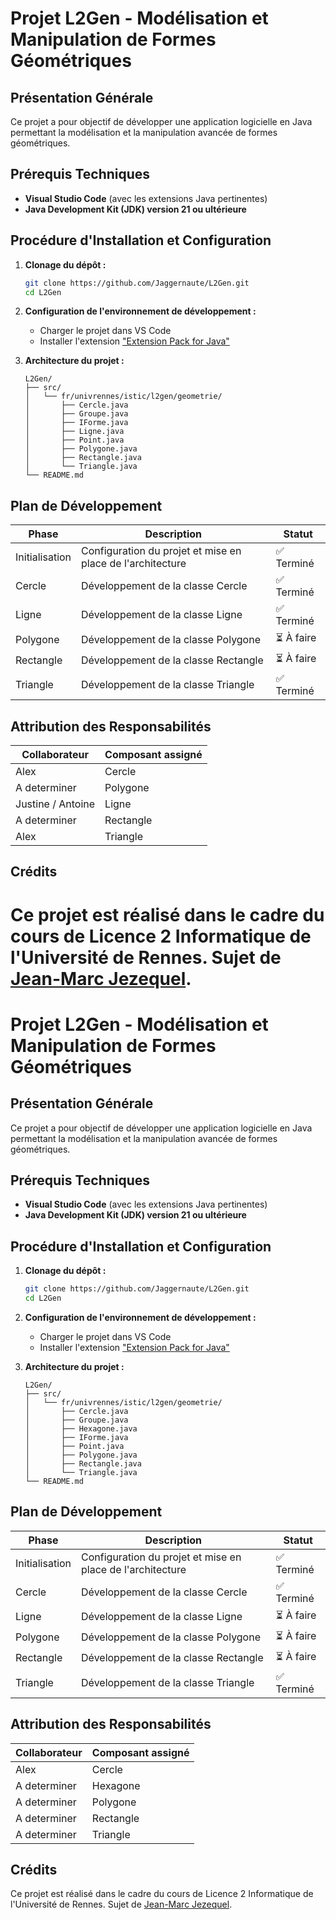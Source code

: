 # Projet L2Gen - Modélisation et Manipulation de Formes Géométriques## Présentation GénéraleCe projet a pour objectif de développer une application logicielle en Java permettant la modélisation et la manipulation avancée de formes géométriques. ## Prérequis Techniques- **Visual Studio Code** (avec les extensions Java pertinentes)- **Java Development Kit (JDK) version 21 ou ultérieure**## Procédure d'Installation et Configuration1. **Clonage du dépôt :**   ```bash   git clone https://github.com/Jaggernaute/L2Gen.git   cd L2Gen   ```2. **Configuration de l'environnement de développement :**    - Charger le projet dans VS Code    - Installer l'extension ["Extension Pack for Java"](https://marketplace.visualstudio.com/items?itemName=vscjava.vscode-java-pack)3. **Architecture du projet :**   ```   L2Gen/   ├── src/   │   └── fr/univrennes/istic/l2gen/geometrie/   │       ├── Cercle.java   │       ├── Groupe.java   │       ├── IForme.java   │       ├── Ligne.java   │       ├── Point.java   │       ├── Polygone.java   │       ├── Rectangle.java   │       └── Triangle.java   └── README.md   ```## Plan de Développement| Phase          | Description                                                | Statut     ||----------------|------------------------------------------------------------|------------|| Initialisation | Configuration du projet et mise en place de l'architecture | ✅ Terminé  || Cercle         | Développement de la classe Cercle                          | ✅ Terminé  || Ligne          | Développement de la classe Ligne                           | ✅ Terminé  || Polygone       | Développement de la classe Polygone                        | ⏳ À faire  || Rectangle      | Développement de la classe Rectangle                       | ⏳ À faire  || Triangle       | Développement de la classe Triangle                        | ✅ Terminé  |## Attribution des Responsabilités| Collaborateur     | Composant assigné ||-------------------|-------------------|| Alex              | Cercle            || A determiner      | Polygone          || Justine / Antoine | Ligne             || A determiner      | Rectangle         | | Alex              | Triangle          |## CréditsCe projet est réalisé dans le cadre du cours de Licence 2 Informatique de l'Université de Rennes.Sujet de [Jean-Marc Jezequel](https://people.irisa.fr/Jean-Marc.Jezequel/).=======# Projet L2Gen - Modélisation et Manipulation de Formes Géométriques## Présentation GénéraleCe projet a pour objectif de développer une application logicielle en Java permettant la modélisation et la manipulation avancée de formes géométriques. ## Prérequis Techniques- **Visual Studio Code** (avec les extensions Java pertinentes)- **Java Development Kit (JDK) version 21 ou ultérieure**## Procédure d'Installation et Configuration1. **Clonage du dépôt :**   ```bash   git clone https://github.com/Jaggernaute/L2Gen.git   cd L2Gen   ```2. **Configuration de l'environnement de développement :**    - Charger le projet dans VS Code    - Installer l'extension ["Extension Pack for Java"](https://marketplace.visualstudio.com/items?itemName=vscjava.vscode-java-pack)3. **Architecture du projet :**   ```   L2Gen/   ├── src/   │   └── fr/univrennes/istic/l2gen/geometrie/   │       ├── Cercle.java   │       ├── Groupe.java   │       ├── Hexagone.java   │       ├── IForme.java   │       ├── Point.java   │       ├── Polygone.java   │       ├── Rectangle.java   │       └── Triangle.java   └── README.md   ```## Plan de Développement| Phase          | Description                                                | Statut     ||----------------|------------------------------------------------------------|------------|| Initialisation | Configuration du projet et mise en place de l'architecture | ✅ Terminé  || Cercle         | Développement de la classe Cercle                          | ✅ Terminé  || Ligne          | Développement de la classe Ligne                           | ⏳ À faire  || Polygone       | Développement de la classe Polygone                        | ⏳ À faire  || Rectangle      | Développement de la classe Rectangle                       | ⏳ À faire  || Triangle       | Développement de la classe Triangle                        | ✅ Terminé  |## Attribution des Responsabilités| Collaborateur | Composant assigné ||---------------|-------------------|| Alex          | Cercle            || A determiner  | Hexagone          || A determiner  | Polygone          || A determiner  | Rectangle         | | A determiner  | Triangle          |## CréditsCe projet est réalisé dans le cadre du cours de Licence 2 Informatique de l'Université de Rennes.Sujet de [Jean-Marc Jezequel](https://people.irisa.fr/Jean-Marc.Jezequel/).